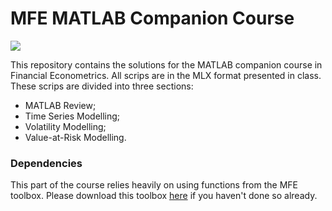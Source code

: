 # MFE MATLAB Companion Course
[![](https://icon-icons.com/icons2/278/PNG/64/MATLAB_30213.png)](https://www.kevinsheppard.com/teaching/matlab/mfe-matlab/)

This repository contains the solutions for the MATLAB companion course in Financial Econometrics. All scrips are in the MLX format presented in class. These scrips are divided into three sections:

  - MATLAB Review;
  - Time Series Modelling;
  - Volatility Modelling;
  - Value-at-Risk Modelling.

### Dependencies
This part of the course relies heavily on using functions from the MFE toolbox. Please download this toolbox [here](https://www.kevinsheppard.com/code/matlab/mfe-toolbox/#current-version) if you haven't done so already.